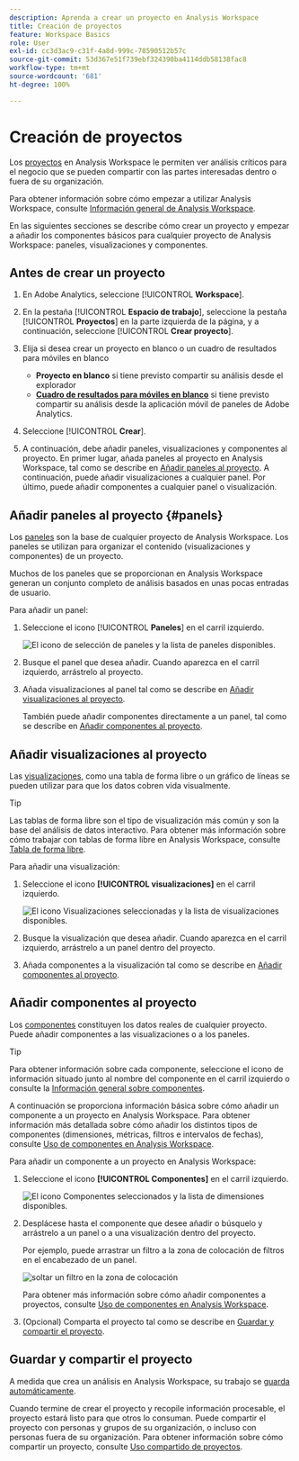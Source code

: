 ```yaml
---
description: Aprenda a crear un proyecto en Analysis Workspace
title: Creación de proyectos
feature: Workspace Basics
role: User
exl-id: cc3d3ac9-c31f-4a8d-999c-78590512b57c
source-git-commit: 53d367e51f739ebf324390ba4114ddb58138fac8
workflow-type: tm+mt
source-wordcount: '681'
ht-degree: 100%

---
```


# Creación de proyectos

Los [proyectos](/help/analysis-workspace/build-workspace-project/freeform-overview.md) en Analysis Workspace le permiten ver análisis críticos para el negocio que se pueden compartir con las partes interesadas dentro o fuera de su organización.

Para obtener información sobre cómo empezar a utilizar Analysis Workspace, consulte [Información general de Analysis Workspace](/help/analysis-workspace/home.md).

En las siguientes secciones se describe cómo crear un proyecto y empezar a añadir los componentes básicos para cualquier proyecto de Analysis Workspace: paneles, visualizaciones y componentes.

## Antes de crear un proyecto

1. En Adobe Analytics, seleccione [!UICONTROL **Workspace**].

1. En la pestaña [!UICONTROL **Espacio de trabajo**], seleccione la pestaña [!UICONTROL **Proyectos**] en la parte izquierda de la página, y a continuación, seleccione [!UICONTROL **Crear proyecto**].

1. Elija si desea crear un proyecto en blanco o un cuadro de resultados para móviles en blanco

   * **Proyecto en blanco** si tiene previsto compartir su análisis desde el explorador
   * [**Cuadro de resultados para móviles en blanco**](/help/mobile-app/curator.md) si tiene previsto compartir su análisis desde la aplicación móvil de paneles de Adobe Analytics.

1. Seleccione [!UICONTROL **Crear**].

1. A continuación, debe añadir paneles, visualizaciones y componentes al proyecto. En primer lugar, añada paneles al proyecto en Analysis Workspace, tal como se describe en [Añadir paneles al proyecto](#add-panels-to-the-project). A continuación, puede añadir visualizaciones a cualquier panel. Por último, puede añadir componentes a cualquier panel o visualización.

## Añadir paneles al proyecto {#panels}

Los [paneles](/help/analysis-workspace/c-panels/panels.md) son la base de cualquier proyecto de Analysis Workspace. Los paneles se utilizan para organizar el contenido (visualizaciones y componentes) de un proyecto.

Muchos de los paneles que se proporcionan en Analysis Workspace generan un conjunto completo de análisis basados en unas pocas entradas de usuario. 

Para añadir un panel:

1. Seleccione el icono [!UICONTROL **Paneles**] en el carril izquierdo.

   ![El icono de selección de paneles y la lista de paneles disponibles.](assets/build-panels.png)

1. Busque el panel que desea añadir. Cuando aparezca en el carril izquierdo, arrástrelo al proyecto.

1. Añada visualizaciones al panel tal como se describe en [Añadir visualizaciones al proyecto](#add-visualizations-to-the-project).

   También puede añadir componentes directamente a un panel, tal como se describe en [Añadir componentes al proyecto](#add-components-to-the-project).

## Añadir visualizaciones al proyecto

Las [visualizaciones](/help/analysis-workspace/visualizations/freeform-analysis-visualizations.md), como una tabla de forma libre o un gráfico de líneas se pueden utilizar para que los datos cobren vida visualmente. 

>[!TIP]
>
>Las tablas de forma libre son el tipo de visualización más común y son la base del análisis de datos interactivo. Para obtener más información sobre cómo trabajar con tablas de forma libre en Analysis Workspace, consulte [Tabla de forma libre](/help/analysis-workspace/visualizations/freeform-table/freeform-table.md).

Para añadir una visualización:

1. Seleccione el icono **[!UICONTROL visualizaciones]** en el carril izquierdo.

   ![El icono Visualizaciones seleccionadas y la lista de visualizaciones disponibles.](assets/build-visualizations.png)

1. Busque la visualización que desea añadir. Cuando aparezca en el carril izquierdo, arrástrelo a un panel dentro del proyecto.

1. Añada componentes a la visualización tal como se describe en [Añadir componentes al proyecto](#add-components-to-the-project).

## Añadir componentes al proyecto

Los [componentes](/help/components/overview.md) constituyen los datos reales de cualquier proyecto. Puede añadir componentes a las visualizaciones o a los paneles.

>[!TIP]
>
>Para obtener información sobre cada componente, seleccione el icono de información situado junto al nombre del componente en el carril izquierdo o consulte la [ Información general sobre componentes](/help/components/overview.md).

A continuación se proporciona información básica sobre cómo añadir un componente a un proyecto en Analysis Workspace. Para obtener información más detallada sobre cómo añadir los distintos tipos de componentes (dimensiones, métricas, filtros e intervalos de fechas), consulte [Uso de componentes en Analysis Workspace](/help/components/use-components-in-workspace.md).

Para añadir un componente a un proyecto en Analysis Workspace:

1. Seleccione el icono **[!UICONTROL Componentes]** en el carril izquierdo.

   ![El icono Componentes seleccionados y la lista de dimensiones disponibles.](assets/build-components.png)

1. Desplácese hasta el componente que desee añadir o búsquelo y arrástrelo a un panel o a una visualización dentro del proyecto.

   Por ejemplo, puede arrastrar un filtro a la zona de colocación de filtros en el encabezado de un panel.

   ![soltar un filtro en la zona de colocación](assets/filter-dropzone.png)

   Para obtener más información sobre cómo añadir componentes a proyectos, consulte [Uso de componentes en Analysis Workspace](/help/components/use-components-in-workspace.md).

1. (Opcional) Comparta el proyecto tal como se describe en [Guardar y compartir el proyecto](#save-and-share-the-project).

## Guardar y compartir el proyecto

A medida que crea un análisis en Analysis Workspace, su trabajo se [guarda automáticamente](/help/analysis-workspace/build-workspace-project/save-projects.md).

Cuando termine de crear el proyecto y recopile información procesable, el proyecto estará listo para que otros lo consuman. Puede compartir el proyecto con personas y grupos de su organización, o incluso con personas fuera de su organización. Para obtener información sobre cómo compartir un proyecto, consulte [Uso compartido de proyectos](/help/analysis-workspace/curate-share/share-projects.md).
